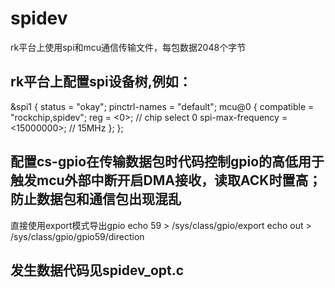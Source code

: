 # spidev
rk平台上使用spi和mcu通信传输文件，每包数据2048个字节
## rk平台上配置spi设备树,例如：
&spi1 {
        status = "okay";
        pinctrl-names = "default";
        mcu@0 {
                compatible = "rockchip,spidev";
                reg = <0>;  // chip select 0
                spi-max-frequency = <15000000>; // 15MHz
        };
};
## 配置cs-gpio在传输数据包时代码控制gpio的高低用于触发mcu外部中断开启DMA接收，读取ACK时置高；防止数据包和通信包出现混乱
直接使用export模式导出gpio
echo 59 > /sys/class/gpio/export
echo out > /sys/class/gpio/gpio59/direction 
## 发生数据代码见spidev_opt.c


